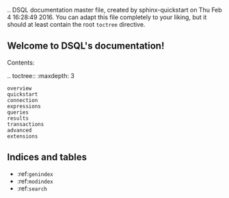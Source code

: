 .. DSQL documentation master file, created by
   sphinx-quickstart on Thu Feb  4 16:28:49 2016.
   You can adapt this file completely to your liking, but it should at least
   contain the root `toctree` directive.

## Welcome to DSQL's documentation!

Contents:

.. toctree::
    :maxdepth: 3

    overview
    quickstart
    connection
    expressions
    queries
    results
    transactions
    advanced
    extensions

## Indices and tables

* :ref:`genindex`
* :ref:`modindex`
* :ref:`search`
